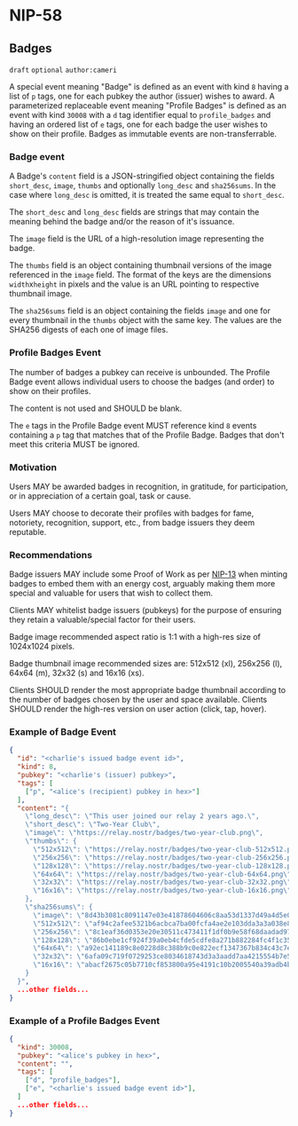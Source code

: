NIP-58
======

Badges
------

`draft` `optional` `author:cameri`

A special event meaning "Badge" is defined as an event with kind `8` having a list of `p` tags,
one for each pubkey the author (issuer) wishes to award. A parameterized replaceable event meaning "Profile Badges" is defined as an event with kind `30008` with a `d` tag identifier equal to `profile_badges` and having an ordered list of `e` tags, one for each badge the user wishes to show on their profile. Badges as immutable events are non-transferrable.

### Badge event

A Badge's `content` field is a JSON-stringified object containing the fields `short_desc`, `image`, `thumbs` and optionally `long_desc` and `sha256sums`. In the case where `long_desc` is omitted, it is treated the same equal to `short_desc`.

The `short_desc` and `long_desc` fields are strings that may contain the meaning behind the badge and/or
the reason of it's issuance.

The `image` field is the URL of a high-resolution image representing the badge.

The `thumbs` field is an object containing thumbnail versions of the image referenced in the `image` field. The format of the keys are the dimensions `width`x`height` in pixels and the value is an URL pointing to respective thumbnail image.

The `sha256sums` field is an object containing the fields `image` and one for every thumbnail in the `thumbs` object with the same key. The values are the SHA256 digests of each one of image files.

### Profile Badges Event

The number of badges a pubkey can receive is unbounded. The Profile Badge event allows individual users to choose
the badges (and order) to show on their profiles.

The content is not used and SHOULD be blank.

The `e` tags in the Profile Badge event MUST reference kind `8` events containing a `p` tag that matches that of the Profile Badge. Badges that don't meet this criteria MUST be ignored.

### Motivation

Users MAY be awarded badges in recognition, in gratitude, for participation, or in appreciation of a certain goal, task or cause.

Users MAY choose to decorate their profiles with badges for fame, notoriety, recognition, support, etc., from badge issuers they deem reputable.

### Recommendations

Badge issuers MAY include some Proof of Work as per [NIP-13](13.md) when minting badges to embed them with an energy cost, arguably making them more special and valuable for users that wish to collect them.

Clients MAY whitelist badge issuers (pubkeys) for the purpose of ensuring they retain a valuable/special factor for their users.

Badge image recommended aspect ratio is 1:1 with a high-res size of 1024x1024 pixels.

Badge thumbnail image recommended sizes are: 512x512 (xl), 256x256 (l), 64x64 (m), 32x32 (s) and 16x16 (xs).

Clients SHOULD render the most appropriate badge thumbnail according to the number of badges chosen by the user and space available. Clients SHOULD render the high-res version on user action (click, tap, hover).

### Example of Badge Event

```json
{
  "id": "<charlie's issued badge event id>",
  "kind": 8,
  "pubkey": "<charlie's (issuer) pubkey>",
  "tags": [
    ["p", "<alice's (recipient) pubkey in hex>"]
  ],
  "content": "{
    \"long_desc\": \"This user joined our relay 2 years ago.\",
    \"short_desc\": \"Two-Year Club\",
    \"image\": \"https://relay.nostr/badges/two-year-club.png\",
    \"thumbs\": {
      \"512x512\": \"https://relay.nostr/badges/two-year-club-512x512.png\",
      \"256x256\": \"https://relay.nostr/badges/two-year-club-256x256.png\",
      \"128x128\": \"https://relay.nostr/badges/two-year-club-128x128.png\",
      \"64x64\": \"https://relay.nostr/badges/two-year-club-64x64.png\",
      \"32x32\": \"https://relay.nostr/badges/two-year-club-32x32.png\",
      \"16x16\": \"https://relay.nostr/badges/two-year-club-16x16.png\"
    },
    \"sha256sums\": {
      \"image\": \"8d43b3081c8091147e03e41878604606c8aa53d1337d49a4d5e0e8c29c223798\",
      \"512x512\": \"af94c2afee5321b6acbca7ba00fcfa4ae2e103dda3a3a038e8b0aec4207ef164\",
      \"256x256\": \"8c1eaf36d0353e20e30511c473411f1df0b9e58f68daadad972a8a6955824a0e\",
      \"128x128\": \"86b0ebe1cf924f39a0eb4cfde5cdfe8a271b882284fc4f1c353bf6589eef1870\",
      \"64x64\": \"a92ec141189c8e0228d8c388b9c0e822ecf1347367b834c43c7e82427569e06d\",
      \"32x32\": \"6afa09c719f0729253ce8034618743d3a3aadd7aa4215554b7e5aa72b46c41a9\",
      \"16x16\": \"abacf2675c05b7710cf853800a95e4191c10b2005540a39adb4b7cdda617249b\"
    }
  }",
  ...other fields...
}
```

### Example of a Profile Badges Event

```json
{
  "kind": 30008,
  "pubkey": "<alice's pubkey in hex>",
  "content": "",
  "tags": [
    ["d", "profile_badges"],
    ["e", "<charlie's issued badge event id>"],
  ]
  ...other fields...
}
```
